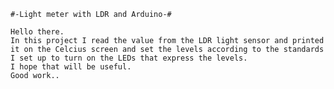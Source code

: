     #-Light meter with LDR and Arduino-#
	
    Hello there.
    In this project I read the value from the LDR light sensor and printed 
    it on the Celcius screen and set the levels according to the standards
    I set up to turn on the LEDs that express the levels.
    I hope that will be useful.
    Good work..
